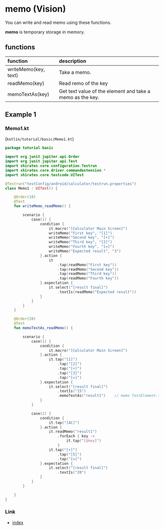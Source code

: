 # memo (Vision)

You can write and read memo using these functions.

**memo** is temporary storage in memory.

## functions

| function             | description                                               |
|:---------------------|:----------------------------------------------------------|
| writeMemo(key, text) | Take a memo.                                              |
| readMemo(key)        | Read remo of the key                                      |
| memoTextAs(key)      | Get text value of the element and take a memo as the key. |

## Example 1

### Memo1.kt

(`kotlin/tutorial/basic/Memo1.kt`)

```kotlin
package tutorial.basic

import org.junit.jupiter.api.Order
import org.junit.jupiter.api.Test
import shirates.core.configuration.Testrun
import shirates.core.driver.commandextension.*
import shirates.core.testcode.UITest

@Testrun("testConfig/android/calculator/testrun.properties")
class Memo1 : UITest() {

    @Order(10)
    @Test
    fun writeMemo_readMemo() {

        scenario {
            case(1) {
                condition {
                    it.macro("[Calculator Main Screen]")
                    writeMemo("First key", "[1]")
                    writeMemo("Second key", "[+]")
                    writeMemo("Third key", "[2]")
                    writeMemo("Fourth key", "[=]")
                    writeMemo("Expected result", "3")
                }.action {
                    it
                        .tap(readMemo("First key"))
                        .tap(readMemo("Second key"))
                        .tap(readMemo("Third key"))
                        .tap(readMemo("Fourth key"))
                }.expectation {
                    it.select("[result final]")
                        .textIs(readMemo("Expected result"))
                }
            }
        }
    }

    @Order(20)
    @Test
    fun memoTextAs_readMemo() {

        scenario {
            case(1) {
                condition {
                    it.macro("[Calculator Main Screen]")
                }.action {
                    it.tap("[1]")
                        .tap("[2]")
                        .tap("[+]")
                        .tap("[3]")
                        .tap("[=]")
                }.expectation {
                    it.select("[result final]")
                        .textIs("15")
                        .memoTextAs("result1")    // memo TestElement.text as "result1"
                }
            }

            case(2) {
                condition {
                    it.tap("[AC]")
                }.action {
                    it.readMemo("result1")
                        .forEach { key ->
                            it.tap("[$key]")
                        }
                    it.tap("[+]")
                        .tap("[5]")
                        .tap("[=]")
                }.expectation {
                    it.select("[result final]")
                        .textIs("20")
                }
            }
        }

    }
}
```

### Link

- [index](../../../../index.md)

